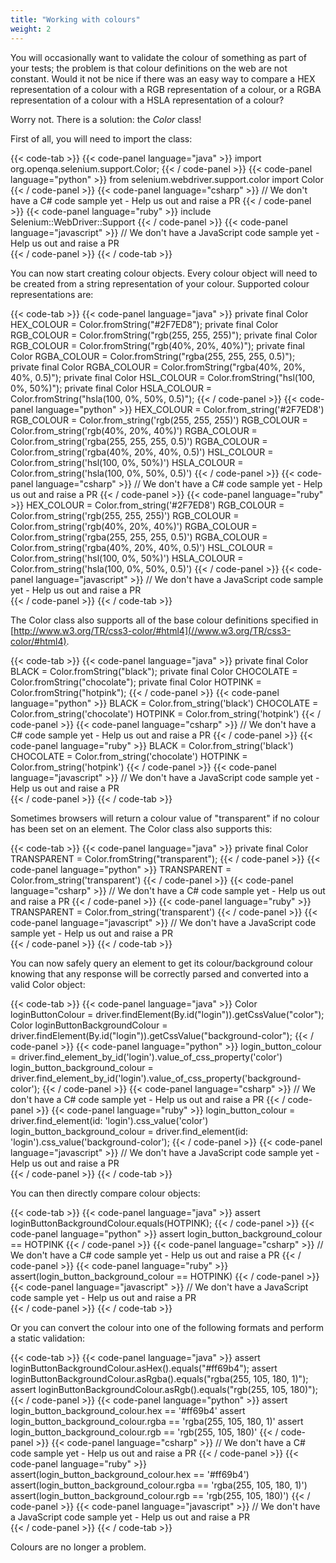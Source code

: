 ```yaml
---
title: "Working with colours"
weight: 2
---
```


You will occasionally want to validate the colour of something as part of your tests;
the problem is that colour definitions on the web are not constant.
Would it not be nice if there was an easy way to compare
a HEX representation of a colour with a RGB representation of a colour,
or a RGBA representation of a colour with a HSLA representation of a colour?

Worry not. There is a solution: the _Color_ class!

First of all, you will need to import the class:

{{< code-tab >}}
  {{< code-panel language="java" >}}
import org.openqa.selenium.support.Color;
  {{< / code-panel >}}
  {{< code-panel language="python" >}}
from selenium.webdriver.support.color import Color
  {{< / code-panel >}}
  {{< code-panel language="csharp" >}}
// We don't have a C# code sample yet -  Help us out and raise a PR
  {{< / code-panel >}}
  {{< code-panel language="ruby" >}}
include Selenium::WebDriver::Support
  {{< / code-panel >}}
  {{< code-panel language="javascript" >}}
// We don't have a JavaScript code sample yet -  Help us out and raise a PR  
  {{< / code-panel >}}
{{< / code-tab >}}

You can now start creating colour objects.
Every colour object will need to be created from a string representation of 
your colour.
Supported colour representations are:

{{< code-tab >}}
  {{< code-panel language="java" >}}
private final Color HEX_COLOUR = Color.fromString("#2F7ED8");
private final Color RGB_COLOUR = Color.fromString("rgb(255, 255, 255)");
private final Color RGB_COLOUR = Color.fromString("rgb(40%, 20%, 40%)");
private final Color RGBA_COLOUR = Color.fromString("rgba(255, 255, 255, 0.5)");
private final Color RGBA_COLOUR = Color.fromString("rgba(40%, 20%, 40%, 0.5)");
private final Color HSL_COLOUR = Color.fromString("hsl(100, 0%, 50%)");
private final Color HSLA_COLOUR = Color.fromString("hsla(100, 0%, 50%, 0.5)");
  {{< / code-panel >}}
  {{< code-panel language="python" >}}
HEX_COLOUR = Color.from_string('#2F7ED8')
RGB_COLOUR = Color.from_string('rgb(255, 255, 255)')
RGB_COLOUR = Color.from_string('rgb(40%, 20%, 40%)')
RGBA_COLOUR = Color.from_string('rgba(255, 255, 255, 0.5)')
RGBA_COLOUR = Color.from_string('rgba(40%, 20%, 40%, 0.5)')
HSL_COLOUR = Color.from_string('hsl(100, 0%, 50%)')
HSLA_COLOUR = Color.from_string('hsla(100, 0%, 50%, 0.5)')
  {{< / code-panel >}}
  {{< code-panel language="csharp" >}}
// We don't have a C# code sample yet -  Help us out and raise a PR
  {{< / code-panel >}}
  {{< code-panel language="ruby" >}}
HEX_COLOUR = Color.from_string('#2F7ED8')
RGB_COLOUR = Color.from_string('rgb(255, 255, 255)')
RGB_COLOUR = Color.from_string('rgb(40%, 20%, 40%)')
RGBA_COLOUR = Color.from_string('rgba(255, 255, 255, 0.5)')
RGBA_COLOUR = Color.from_string('rgba(40%, 20%, 40%, 0.5)')
HSL_COLOUR = Color.from_string('hsl(100, 0%, 50%)')
HSLA_COLOUR = Color.from_string('hsla(100, 0%, 50%, 0.5)')
  {{< / code-panel >}}
  {{< code-panel language="javascript" >}}
// We don't have a JavaScript code sample yet -  Help us out and raise a PR  
  {{< / code-panel >}}
{{< / code-tab >}}

The Color class also supports all of the base colour definitions
specified in 
[http://www.w3.org/TR/css3-color/#html4](//www.w3.org/TR/css3-color/#html4).

{{< code-tab >}}
  {{< code-panel language="java" >}}
private final Color BLACK = Color.fromString("black");
private final Color CHOCOLATE = Color.fromString("chocolate");
private final Color HOTPINK = Color.fromString("hotpink");
  {{< / code-panel >}}
  {{< code-panel language="python" >}}
BLACK = Color.from_string('black')
CHOCOLATE = Color.from_string('chocolate')
HOTPINK = Color.from_string('hotpink')
  {{< / code-panel >}}
  {{< code-panel language="csharp" >}}
// We don't have a C# code sample yet -  Help us out and raise a PR
  {{< / code-panel >}}
  {{< code-panel language="ruby" >}}
BLACK = Color.from_string('black')
CHOCOLATE = Color.from_string('chocolate')
HOTPINK = Color.from_string('hotpink')
  {{< / code-panel >}}
  {{< code-panel language="javascript" >}}
// We don't have a JavaScript code sample yet -  Help us out and raise a PR  
  {{< / code-panel >}}
{{< / code-tab >}}

Sometimes browsers will return a colour value of "transparent"
if no colour has been set on an element.
The Color class also supports this:

{{< code-tab >}}
  {{< code-panel language="java" >}}
private final Color TRANSPARENT = Color.fromString("transparent");
  {{< / code-panel >}}
  {{< code-panel language="python" >}}
TRANSPARENT = Color.from_string('transparent')
  {{< / code-panel >}}
  {{< code-panel language="csharp" >}}
// We don't have a C# code sample yet -  Help us out and raise a PR
  {{< / code-panel >}}
  {{< code-panel language="ruby" >}}
TRANSPARENT = Color.from_string('transparent')
  {{< / code-panel >}}
  {{< code-panel language="javascript" >}}
// We don't have a JavaScript code sample yet -  Help us out and raise a PR  
  {{< / code-panel >}}
{{< / code-tab >}}

You can now safely query an element
to get its colour/background colour knowing that
any response will be correctly parsed
and converted into a valid Color object:

{{< code-tab >}}
  {{< code-panel language="java" >}}
Color loginButtonColour = driver.findElement(By.id("login")).getCssValue("color");
Color loginButtonBackgroundColour = driver.findElement(By.id("login")).getCssValue("background-color");
  {{< / code-panel >}}
  {{< code-panel language="python" >}}
login_button_colour = driver.find_element_by_id('login').value_of_css_property('color')
login_button_background_colour = driver.find_element_by_id('login').value_of_css_property('background-color');
  {{< / code-panel >}}
  {{< code-panel language="csharp" >}}
// We don't have a C# code sample yet -  Help us out and raise a PR
  {{< / code-panel >}}
  {{< code-panel language="ruby" >}}
login_button_colour = driver.find_element(id: 'login').css_value('color')
login_button_background_colour = driver.find_element(id: 'login').css_value('background-color');
  {{< / code-panel >}}
  {{< code-panel language="javascript" >}}
// We don't have a JavaScript code sample yet -  Help us out and raise a PR  
  {{< / code-panel >}}
{{< / code-tab >}}

You can then directly compare colour objects:


{{< code-tab >}}
  {{< code-panel language="java" >}}
assert loginButtonBackgroundColour.equals(HOTPINK);
  {{< / code-panel >}}
  {{< code-panel language="python" >}}
assert login_button_background_colour == HOTPINK
  {{< / code-panel >}}
  {{< code-panel language="csharp" >}}
// We don't have a C# code sample yet -  Help us out and raise a PR
  {{< / code-panel >}}
  {{< code-panel language="ruby" >}}
assert(login_button_background_colour == HOTPINK)
  {{< / code-panel >}}
  {{< code-panel language="javascript" >}}
// We don't have a JavaScript code sample yet -  Help us out and raise a PR  
  {{< / code-panel >}}
{{< / code-tab >}}

Or you can convert the colour into one of the following formats
and perform a static validation:

{{< code-tab >}}
  {{< code-panel language="java" >}}
assert loginButtonBackgroundColour.asHex().equals("#ff69b4");
assert loginButtonBackgroundColour.asRgba().equals("rgba(255, 105, 180, 1)");
assert loginButtonBackgroundColour.asRgb().equals("rgb(255, 105, 180)");
  {{< / code-panel >}}
  {{< code-panel language="python" >}}
assert login_button_background_colour.hex == '#ff69b4'
assert login_button_background_colour.rgba == 'rgba(255, 105, 180, 1)'
assert login_button_background_colour.rgb == 'rgb(255, 105, 180)'
  {{< / code-panel >}}
  {{< code-panel language="csharp" >}}
// We don't have a C# code sample yet -  Help us out and raise a PR
  {{< / code-panel >}}
  {{< code-panel language="ruby" >}}
assert(login_button_background_colour.hex == '#ff69b4')
assert(login_button_background_colour.rgba == 'rgba(255, 105, 180, 1)')
assert(login_button_background_colour.rgb == 'rgb(255, 105, 180)')
  {{< / code-panel >}}
  {{< code-panel language="javascript" >}}
// We don't have a JavaScript code sample yet -  Help us out and raise a PR  
  {{< / code-panel >}}
{{< / code-tab >}}

Colours are no longer a problem.
